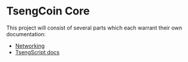 # TsengCoin Core

This project will consist of several parts which each warrant their own documentation:

- [Networking](./docs/Networking.md)
- [TsengScript docs](./docs/TsengScript.md)
